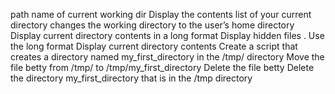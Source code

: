path name of current working dir
Display the contents list of your current directory
changes the working directory to the user’s home directory
Display current directory contents in a long format
Display hidden files . Use the long format
Display current directory contents
Create a script that creates a directory named my_first_directory in the /tmp/ directory
Move the file betty from /tmp/ to /tmp/my_first_directory
Delete the file betty
Delete the directory my_first_directory that is in the /tmp directory
